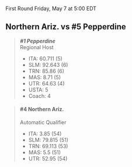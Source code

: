 First Round
Friday, May 7 at 5:00 EDT
## Northern Ariz. vs #5 Pepperdine

> ***#1 Pepperdine***  
> Regional Host  
> - ITA: 60.711 (5)  
> - SLM: 92.643 (6)  
> - TRN: 85.86 (6)  
> - MAS: 8.71 (5)  
> - UTR: 64.63 (4)  
> - USTA: 5  
> - Coach: 4  

> #### #4 Northern Ariz.  
> Automatic Qualifier  
> - ITA: 3.85 (54)  
> - SLM: 79.815 (51)  
> - TRN: 69.113 (53)  
> - MAS: 5.5 (51)  
> - UTR: 52.95 (54)  